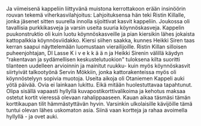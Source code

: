 Ja viimeisenä kappeliin liittyvänä muistona kerrottakoon erään insinöörin rouvan tekemä
viherkasvilahjoitus: Lahjoituksensa hän teki Ristin Killalle, jonka jäsenet sitten suurella
innolla sijoittivat kasvit kappeliin. Joukossa oli tavallisia purkkikasveja ja varsin useita suuria
köynnöskasveja. Kappelin puukonstruktio oli kuin luotu köynnöskasveille ja pian kiersikin
lähes jokaista kattopalkkia köynnösviidakko. Kiersi siihen saakka, kunnes Heikki Siren taas
kerran saapui näyttelemään luomustaan vierailijoille. Ristin Killan silloisen puheenjohtajan,
DI Lasse K i v e k k ä ä n ja Heikki Sirenin välillä käydyn "rakentavan ja sydämellisen
keskustelutuokion" tuloksena kilta suoritti tilanteen uudelleen arvioinnin ja mainitut ruukku-
kuin myös köynnöskasvit siirtyivät talkootyönä Servin Mökkiin, jonka kattorakenteissa myös
oli köynnöstelyyn sopivia muotoja.
Useita aikoja oli Otaniemen Kappeli auki yötä päivää. Ovia ei lainkaan lukittu. Eikä mitään
huolestuttavaa tapahtunut. Olipa sisällä vapaasti hyllyllä kuvapostikorttivalikoima ja kehotus
maksaa ostetut kortit vieressä olevaan rahalippaaseen. Kauan aikaa täsmäsi tämän
korttikaupan tilit hämmästyttävän hyvin. Varsinkin ulkolaisille kävijöille tämä tuntui olevan
lähes uskomaton asia. Siinä vaan kortteja ja rahaa avoimella hyllyllä - ja ovet auki.